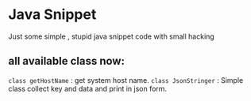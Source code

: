 # Java Snippet

Just some simple , stupid java snippet code with small hacking

## all available class now:

`class getHostName` : get system host name.
`class JsonStringer` : Simple class collect key and data and print in json form.
